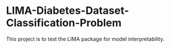 # LIMA-Diabetes-Dataset-Classification-Problem
This project is to test the LIMA package for model interpretability.
